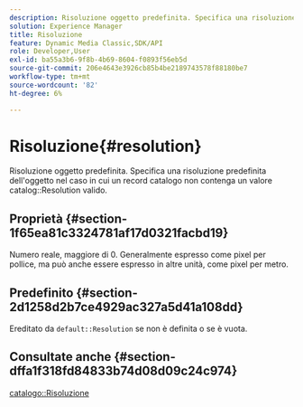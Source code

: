 ```yaml
---
description: Risoluzione oggetto predefinita. Specifica una risoluzione predefinita degli oggetti nel caso in cui un record catalogo non contenga un valore di risoluzione catalogo valido.
solution: Experience Manager
title: Risoluzione
feature: Dynamic Media Classic,SDK/API
role: Developer,User
exl-id: ba55a3b6-9f8b-4b69-8604-f0893f56eb5d
source-git-commit: 206e4643e3926cb85b4be2189743578f88180be7
workflow-type: tm+mt
source-wordcount: '82'
ht-degree: 6%

---
```


# Risoluzione{#resolution}

Risoluzione oggetto predefinita. Specifica una risoluzione predefinita dell&#39;oggetto nel caso in cui un record catalogo non contenga un valore catalog::Resolution valido.

## Proprietà {#section-1f65ea81c3324781af17d0321facbd19}

Numero reale, maggiore di 0. Generalmente espresso come pixel per pollice, ma può anche essere espresso in altre unità, come pixel per metro.

## Predefinito {#section-2d1258d2b7ce4929ac327a5d41a108dd}

Ereditato da `default::Resolution` se non è definita o se è vuota.

## Consultate anche {#section-dffa1f318fd84833b74d08d09c24c974}

[catalogo::Risoluzione](../../../../../is-api/image-catalog/image-serving-api-ref/c-image-catalog-reference/c-image-svg-data-reference/c-image-data-reference/r-resolution-cat.md#reference-de489f5f36b64bd0831749546f8728e1)
